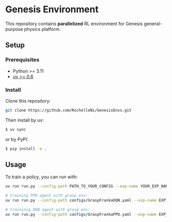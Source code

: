 # Genesis Environment
This repository contains **parallelized** RL environment for Genesis general-purpose physics platform.

## Setup
### Prerequisites

- Python >= 3.11
- [uv >= 0.6](https://docs.astral.sh/uv/getting-started/installation/)

### Install
Clone this repository:
``` bash
git clone https://github.com/RochelleNi/GenesisEnvs.git
```

Then install by uv:
```bash
$ uv sync
```

or by PyPI:
```bash
$ pip install -e .
```

## Usage
To train a policy, you can run with:
```bash
uv run run.py --config-path PATH_TO_YOUR_CONFIG --exp-name YOUR_EXP_NAME

# training PPO agent with grasp env:
uv run run.py --config-path configs/GraspFrankaDQN.yaml --exp-name EXP_GraspFrankaDQN

# traininig DQN agent with grasp env:
uv run run.py --config-path configs/GraspFrankaPPO.yaml --exp-name EXP_GraspFrankaPPO
```
